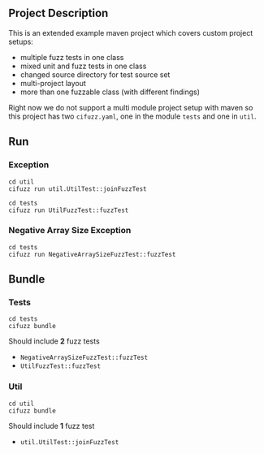 ## Project Description

This is an extended example maven project which covers custom project setups:

- multiple fuzz tests in one class
- mixed unit and fuzz tests in one class
- changed source directory for test source set
- multi-project layout
- more than one fuzzable class (with different findings)

Right now we do not support a multi module project setup with maven so this project has two `cifuzz.yaml`,
one in the module `tests` and one in `util`.

## Run

### Exception

```
cd util
cifuzz run util.UtilTest::joinFuzzTest

cd tests
cifuzz run UtilFuzzTest::fuzzTest
```

### Negative Array Size Exception

```
cd tests
cifuzz run NegativeArraySizeFuzzTest::fuzzTest
```

## Bundle

### Tests

```
cd tests
cifuzz bundle
```

Should include **2** fuzz tests

- `NegativeArraySizeFuzzTest::fuzzTest`
- `UtilFuzzTest::fuzzTest`

### Util

```
cd util
cifuzz bundle
```

Should include **1** fuzz test

- `util.UtilTest::joinFuzzTest`
